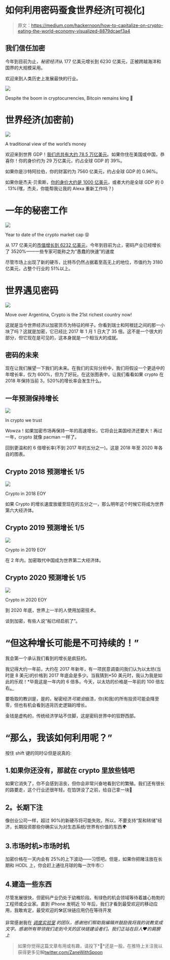 # 如何利用密码蚕食世界经济[可视化]

> 原文：<https://medium.com/hackernoon/how-to-capitalize-on-crypto-eating-the-world-economy-visualized-8879dcaef3a4>

## 我们信任加密

今年到目前为止，*秘密经济*从 177 亿美元增长到 6230 亿美元，正被跨越海洋和国界的大规模采用。

欢迎来到人类历史上发展最快的行业。

![](img/218bd7716c2eaf402a879823d5a84fb9.png)

Despite the boom in cryptocurrencies, Bitcoin remains king 👑

# 世界经济(加密前)

![](img/51155ac8ee2c5608efa8b78c3bee7555.png)

A traditional view of the world’s money

欢迎来到世界 GDP！[我们总共有大约 78.5 万亿美元](http://www.imf.org/external/pubs/ft/weo/2017/01/weodata/weorept.aspx?pr.x=52&pr.y=12&sy=2015&ey=2022&scsm=1&ssd=1&sort=country&ds=.&br=1&c=512%2C672%2C914%2C946%2C612%2C137%2C614%2C546%2C311%2C962%2C213%2C674%2C911%2C676%2C193%2C548%2C122%2C556%2C912%2C678%2C313%2C181%2C419%2C867%2C513%2C682%2C316%2C684%2C913%2C273%2C124%2C868%2C339%2C921%2C638%2C948%2C514%2C943%2C218%2C686%2C963%2C688%2C616%2C518%2C223%2C728%2C516%2C836%2C918%2C558%2C748%2C138%2C618%2C196%2C624%2C278%2C522%2C692%2C622%2C694%2C156%2C142%2C626%2C449%2C628%2C564%2C228%2C565%2C924%2C283%2C233%2C853%2C632%2C288%2C636%2C293%2C634%2C566%2C238%2C964%2C662%2C182%2C960%2C359%2C423%2C453%2C935%2C968%2C128%2C922%2C611%2C714%2C321%2C862%2C243%2C135%2C248%2C716%2C469%2C456%2C253%2C722%2C642%2C942%2C643%2C718%2C939%2C724%2C644%2C576%2C819%2C936%2C172%2C961%2C132%2C813%2C646%2C199%2C648%2C733%2C915%2C184%2C134%2C524%2C652%2C361%2C174%2C362%2C328%2C364%2C258%2C732%2C656%2C366%2C654%2C734%2C336%2C144%2C263%2C146%2C268%2C463%2C532%2C528%2C944%2C923%2C176%2C738%2C534%2C578%2C536%2C537%2C429%2C742%2C433%2C866%2C178%2C369%2C436%2C744%2C136%2C186%2C343%2C925%2C158%2C869%2C439%2C746%2C916%2C926%2C664%2C466%2C826%2C112%2C542%2C111%2C967%2C298%2C443%2C927%2C917%2C846%2C544%2C299%2C941%2C582%2C446%2C474%2C666%2C754%2C668%2C698&s=NGDPD&grp=0&a=)。如果你住在美国或中国，恭喜你！你的身价约为 29 万亿美元，约占全球 GDP 的 39%。

如果你是沙特阿拉伯，你的财富约为 7560 亿美元，约占全球 GDP 的 0.96%。

如果你是杰夫·贝索斯，[你的身价大约是 1000 亿美元](https://www.bloomberg.com/news/articles/2017-11-24/jeff-bezos-fortune-hits-100-billion-on-black-friday-stock-surge)，或者大约是全球 GDP 的 0 . 13%(嘿，杰夫，你能帮我让我的 Alexa 重新工作吗？)

# 一年的秘密工作

![](img/7ab4f6d4d393c8a4e398d6abedbcd2a4.png)

Year to date of the crypto market cap 😵

从 177 亿美元的[市值增长到 6232 亿美元](https://coinmarketcap.com/)，今年到目前为止，密码产业已经增长了 3520%——一些专家可能称之为“愚蠢的快速”的速度

尽管市场上出现了新的硬币，比特币仍然占据着至高无上的地位，市值约为 3180 亿美元，占整个行业的 51%以上。

# 世界遇见密码

![](img/410378f18dd0c6b29b549038524ee982.png)

Move over Argentina, Crypto is the 21st richest country now!

这就是当今世界经济以加密货币为特征的样子。你看到瑞士和阿根廷之间的那一小块了吗？这就是加密，它已经比 2017 年 1 月 1 日大了 35 倍。这不是一个很大的部分，但它现在是可见的，这本身就是一个相当大的成就。

## **密码的未来**

现在让我们展望一下我们的未来。在我们的实际分析中，我们将假设一个更适中的年增长率，仅为 600%，但为了好玩，在这张图表中，让我们看看如果 crypto 在 2018 年保持当前 3，520%的增长率会发生什么。

## 一年预测保持增长

![](img/372d54965d37c1a42c4ffaefd709c41b.png)

In crypto we trust

Wowza！如果加密市场再保持一年的高速增长，它将会比美国经济还要大！再过一年，crypto 就像 pacman 一样了。

回到更温和的 6 倍增长率(不到 2017 年的五分之一)。这是 2018 年至 2020 年各自的图表。

## Crypto 2018 预测增长 1/5

![](img/87e3e03f41b0dcb80d9f5e3c9154cae9.png)

Crypto in 2018 EOY

如果 Crypto 的增长速度放缓至现在的五分之一，那么明年这个时候它将成为世界第六大经济体。

## Crypto 2019 预测增长 1/5

![](img/c72bec04155f9bae17a8193989ff0acf.png)

Crypto in 2019 EOY

在 2 年内，加密取代中国成为世界第二大经济体。

## Crypto 2020 预测增长 1/5

![](img/15ea4b154f402b4bc67b656f02ef67b3.png)

Crypto in 2020 EOY

到 2020 年底，世界上一半的人使用加密技术。

谈到加密，有些人说“船已经启航了”。

# “但这种增长可能是不可持续的！”

我会第一个承认我们看到的增长是疯狂的。

我记得大约一年前，大约在 2017 年新年，有一项民意调查问我们认为以太坊(当时是 8 美元)的价格到 2017 年底会是多少。当我猜到*50 美元时，我认为我是如此的乐观！*毕竟这是一年内的 6 倍多。今天，以太坊的价格是一年前的 100 倍左右[。](https://coinmarketcap.com/currencies/ethereum/)

要吸取的教训是，是的，秘密经济*可能会*崩溃，你(和我)的所有投资可能会降至零，但也有机会看到违背历史逻辑的增长。

金钱是虚构的，传统经济学站不住脚，这是密码世界中的狂野西部。

# “那么，我该如何利用呢？”

按住 shift 键的同时😛但是说真的:

## 1.如果你还没有，那就在 crypto 里放些钱吧

如果它消失了，你不会感到沮丧，但你会非常兴奋地看到它的繁殖。我们还有很长的路要走，这个行业还很年轻。在馅饼没了之前，给自己拿一块🍰

## **2。长期下注**

像创业公司一样，超过 90%的新硬币将可能失败。所以，不要支持“泵和转储”经济，长期投资那些你确实认为对生态系统/世界有价值的东西🌍

## 3.市场时机>市场时机

加密价格在一天内会有 25%的上下波动——习惯吧。但是，如果你把赌注放在长期和 HODL 上，你会赶上通往月球的每一次牛市🌕

## 4.建造一些东西

尽管发展很快，但密码产业仍处于幼稚阶段。有绿色的机会领域等待着雄心勃勃的工程师或企业家。直到 iPhone 发明近 10 年后，我们才看到最受欢迎的移动应用，我敢肯定，最受欢迎的🛠区块链应用仍在等待开发

非常感谢我在 [*调度实验室*](https://dispatchlabs.io) *的团队，感谢他们帮助我编辑并鼓励我将我的说教变成文字。感谢所有带领我们走到今天的区块链建设者们。我们正站在巨人❤️的肩膀上*

> 如果你觉得这篇文章有用或有趣，请投下*👏*还是一股。在推特上关注我以获得更多见解[twitter.com/ZaneWithSpoon](http://twitter.com/ZaneWithSpoon)